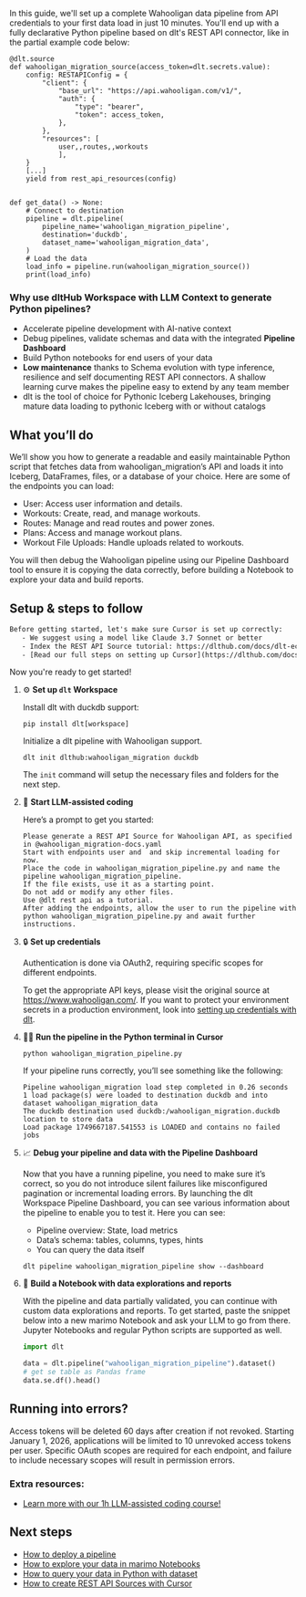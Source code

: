 In this guide, we'll set up a complete Wahooligan data pipeline from API credentials to your first data load in just 10 minutes. You'll end up with a fully declarative Python pipeline based on dlt's REST API connector, like in the partial example code below:

```python-outcome
@dlt.source
def wahooligan_migration_source(access_token=dlt.secrets.value):
    config: RESTAPIConfig = {
        "client": {
            "base_url": "https://api.wahooligan.com/v1/",
            "auth": {
                "type": "bearer",
                "token": access_token,
            },
        },
        "resources": [
            user,,routes,,workouts
            ],
    }
    [...]
    yield from rest_api_resources(config)


def get_data() -> None:
    # Connect to destination
    pipeline = dlt.pipeline(
        pipeline_name='wahooligan_migration_pipeline',
        destination='duckdb',
        dataset_name='wahooligan_migration_data', 
    )
    # Load the data
    load_info = pipeline.run(wahooligan_migration_source())
    print(load_info) 
```

### Why use dltHub Workspace with LLM Context to generate Python pipelines?

- Accelerate pipeline development with AI-native context
- Debug pipelines, validate schemas and data with the integrated **Pipeline Dashboard**
- Build Python notebooks for end users of your data
- **Low maintenance** thanks to Schema evolution with type inference, resilience and self documenting REST API connectors. A shallow learning curve makes the pipeline easy to extend by any team member
- dlt is the tool of choice for Pythonic Iceberg Lakehouses, bringing mature data loading to pythonic Iceberg with or without catalogs

## What you’ll do

We’ll show you how to generate a readable and easily maintainable Python script that fetches data from wahooligan_migration’s API and loads it into Iceberg, DataFrames, files, or a database of your choice. Here are some of the endpoints you can load:

- User: Access user information and details.
- Workouts: Create, read, and manage workouts.
- Routes: Manage and read routes and power zones.
- Plans: Access and manage workout plans.
- Workout File Uploads: Handle uploads related to workouts.

You will then debug the Wahooligan pipeline using our Pipeline Dashboard tool to ensure it is copying the data correctly, before building a Notebook to explore your data and build reports.

## Setup & steps to follow

```default
Before getting started, let's make sure Cursor is set up correctly:
   - We suggest using a model like Claude 3.7 Sonnet or better
   - Index the REST API Source tutorial: https://dlthub.com/docs/dlt-ecosystem/verified-sources/rest_api/ and add it to context as **@dlt rest api**
   - [Read our full steps on setting up Cursor](https://dlthub.com/docs/dlt-ecosystem/llm-tooling/cursor-restapi#23-configuring-cursor-with-documentation)
```

Now you're ready to get started!

1. ⚙️ **Set up `dlt` Workspace**
    
    Install dlt with duckdb support:
    ```shell
    pip install dlt[workspace]
    ```

    Initialize a dlt pipeline with Wahooligan support.
    ```shell
    dlt init dlthub:wahooligan_migration duckdb
    ```

    The `init` command will setup the necessary files and folders for the next step.
    
2. 🤠 **Start LLM-assisted coding**
    
    Here’s a prompt to get you started:
    
    ```prompt
    Please generate a REST API Source for Wahooligan API, as specified in @wahooligan_migration-docs.yaml 
    Start with endpoints user and  and skip incremental loading for now. 
    Place the code in wahooligan_migration_pipeline.py and name the pipeline wahooligan_migration_pipeline. 
    If the file exists, use it as a starting point. 
    Do not add or modify any other files. 
    Use @dlt rest api as a tutorial. 
    After adding the endpoints, allow the user to run the pipeline with python wahooligan_migration_pipeline.py and await further instructions.
    ```

    
3. 🔒 **Set up credentials** 
    
    Authentication is done via OAuth2, requiring specific scopes for different endpoints.
    
    To get the appropriate API keys, please visit the original source at https://www.wahooligan.com/.
    If you want to protect your environment secrets in a production environment, look into [setting up credentials with dlt](https://dlthub.com/docs/walkthroughs/add_credentials).
    
4. 🏃‍♀️ **Run the pipeline in the Python terminal in Cursor**
    
    ```shell
    python wahooligan_migration_pipeline.py
    ```
    
    If your pipeline runs correctly, you’ll see something like the following:
    
    ```shell
    Pipeline wahooligan_migration load step completed in 0.26 seconds
    1 load package(s) were loaded to destination duckdb and into dataset wahooligan_migration_data
    The duckdb destination used duckdb:/wahooligan_migration.duckdb location to store data
    Load package 1749667187.541553 is LOADED and contains no failed jobs
    ```
    
5. 📈 **Debug your pipeline and data with the Pipeline Dashboard**

    Now that you have a running pipeline, you need to make sure it’s correct, so you do not introduce silent failures like misconfigured pagination or incremental loading errors. By launching the dlt Workspace Pipeline Dashboard, you can see various information about the pipeline to enable you to test it. Here you can see:
    - Pipeline overview: State, load metrics
    - Data’s schema: tables, columns, types, hints
    - You can query the data itself
    
    ```shell
    dlt pipeline wahooligan_migration_pipeline show --dashboard
    ```
    
6. 🐍 **Build a Notebook with data explorations and reports**

    With the pipeline and data partially validated, you can continue with custom data explorations and reports. To get started, paste the snippet below into a new marimo Notebook and ask your LLM to go from there. Jupyter Notebooks and regular Python scripts are supported as well.

    
    ```python
    import dlt

   data = dlt.pipeline("wahooligan_migration_pipeline").dataset()
   # get se table as Pandas frame
   data.se.df().head()
    ```

## Running into errors?

Access tokens will be deleted 60 days after creation if not revoked. Starting January 1, 2026, applications will be limited to 10 unrevoked access tokens per user. Specific OAuth scopes are required for each endpoint, and failure to include necessary scopes will result in permission errors.

### Extra resources:

- [Learn more with our 1h LLM-assisted coding course!](https://www.youtube.com/watch?v=GGid70rnJuM)

## Next steps

- [How to deploy a pipeline](https://dlthub.com/docs/walkthroughs/deploy-a-pipeline)
- [How to explore your data in marimo Notebooks](https://dlthub.com/docs/general-usage/dataset-access/marimo)
- [How to query your data in Python with dataset](https://dlthub.com/docs/general-usage/dataset-access/dataset)
- [How to create REST API Sources with Cursor](https://dlthub.com/docs/dlt-ecosystem/llm-tooling/cursor-restapi)